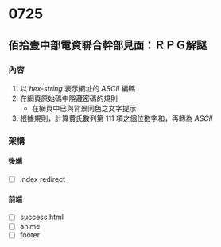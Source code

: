 # 0725
## 佰拾壹中部電資聯合幹部見面：ＲＰＧ解謎

### 內容
1. 以 *hex-string* 表示網址的 *ASCII* 編碼
2. 在網頁原始碼中隱藏密碼的規則
    - 在網頁中已與背景同色之文字提示
3. 根據規則，計算費氏數列第 111 項之個位數字和，再轉為 *ASCII*

### 架構
#### 後端
- [ ] index redirect
#### 前端
- [ ] success.html
- [ ] anime
- [ ] footer